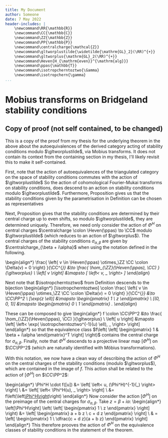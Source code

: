 ```yaml
---
title: My Document
author: Someone
date: 7 May 2022
header-includes: |
    \newcommand\RR{\mathbb{R}}
    \newcommand\CC{\mathbb{C}}
    \newcommand\ZZ{\mathbb{Z}}
    \newcommand\PP{\mathbb{P}}
    \newcommand\centralcharge{\mathcal{Z}}
    \newcommand\gltworplustilde{\widetilde{\mathrm{GL}_2}(\RR)^{+}}
    \newcommand\gltworplus{\mathrm{GL}_2(\RR)^{+}}
    \newcommand\Heven{H_{\mathrm{even}}^{\mathrm{alg}}}
    \newcommand\ppas{\mathbb{T}}
    \newcommand\isotropcherntoztwo{\Gamma}
    \newcommand\isotropchern{\gamma}
...
```


# Mobius transforms on Bridgeland stability conditions

## Copy of proof (not self contained, to be changed)

This is a copy of the proof from my thesis for the underlying theorem in the above about the autoequivalences
of the derived category acting of stability conditions modulo $\gltworplustilde$,
via Mobius transforms.
It does not contain its context from the containing section in my thesis,
I'll likely revisit this to make it self-contained.

First, note that the action of autoequivalences of the triangulated category
on the space of stability conditions
commutes with the action of $\gltworplustilde$
So the action of cohomological Fourier-Mukai transforms
on stability conditions, does descend to an action on stability
conditions modulo $\gltworplustilde$.
Furthermore, Proposition gives us that
the stability conditions given by the parametrisation in Definition
can be chosen as representatives


Next, Proposition
gives that the stability conditions are determined by their
central charge up to even shifts, so modulo $\gltworplustilde$,
they are determined uniquely.
Therefore, we need only consider the action of $\Phi^H$ on central
charges $\centralcharge \colon \Heven(\ppas) \to \CC$
modulo $\gltworplustilde$ (which reduces to an action of
$\gltworplus$).
The central charges of the stability conditions
$\sigma_{\alpha, \beta}$ are given by
$\centralcharge_{\beta + i\alpha}$
when using the notation defined in the following.

\begin{align*}
    \frac{
        \left\{
            v \in \Heven(\ppas) \otimes_\ZZ \CC
            \colon \Delta(v) = 0
        \right\}
    }{\CC^{*}}
    &\to
    \frac{
        \hom_{\ZZ}(\Heven(\ppas), \CC)
    }{\gltworplus}
    \\
    \left[
        v
    \right]
    &\mapsto
    [
        \left< v, \_ \right>
    ]
\end{align*}

Next note that $\isotropcherntoztwo$
from Definition
descends to the bijection
\begin{align*}
    [\isotropcherntoztwo] \colon
    \frac{
        \left\{
            v \in \Heven(\ppas) \otimes_\ZZ \CC
            \colon \Delta(v) = 0
        \right\}
    }{\CC^{*}}
    &\to
    \CC\PP^2
    \\
    [\exp(z \ell)]
    &\mapsto
    \begin{pmatrix}
        1 \\ z
    \end{pmatrix}
    \\
    [(0, 0, 1)]
    &\mapsto
    \begin{pmatrix}
        0 \\ 1
    \end{pmatrix}
    .
\end{align*}

These can be composed to give
\begin{align*}
    f \colon
    \CC\PP^2
    &\to
    \frac{
        \hom_{\ZZ}(\Heven(\ppas), \CC)
    }{\gltworplus}
    \\
    \left[
        u
    \right]
    &\mapsto
    \left[
        \left<
            \exp( \isotropcherntoztwo^{-1}(u) \ell),
            \_
        \right>
    \right]
\end{align*}
so that the equivalence class
$f\left(
\left[
\begin{pmatrix}
    1 & \beta + i\alpha
\end{pmatrix}^T
\right]
\right)$
contains the central charge for $\sigma_{\alpha, \beta}$.
Finally, note that $\Phi^H$ descends to a projective linear map
$\left[\Phi^H\right]$ on $\CC\PP^2$
(which are naturally identified with Möbius transformations).

With this notation, we now have a clean way of describing the action
of $\Phi^H$ on the central charges of the stability conditions
(modulo $\gltworplus$), which are contained in the image of $f$.
This action shall be related to the action of
$\left[\Phi^H\right]$ on $\CC\PP^2$:

\begin{align*}
    \Phi^H \cdot f([u])
    &=
    \left[
    \left<
        u, (\Phi^H)^{-1}(\_)
    \right>
    \right]
    \\
    &=
    \left[
    \left<
        \Phi^H(u), \_
    \right>
    \right]
    \\
    &= f\left(\left[\Phi^H\right]([u])\right)
\end{align*}
Now consider the action
$\left[\Phi^H\right]$ on the preimage of the central charges
for $\sigma_{\alpha, \beta}$.
Take $z = \beta + i\alpha$:
\begin{align*}
    \left[\Phi^H\right]
    \left(
        \left[
            \begin{pmatrix}
                1 \\ z
            \end{pmatrix}
        \right]
    \right)
    &=
    \left[
        \begin{pmatrix}
            a + b z \\ c + d z
        \end{pmatrix}
    \right]
    \\ &
    =
    \left[
        \begin{pmatrix}
            1 \\ \dfrac{c + d z}{a + b z}
        \end{pmatrix}
    \right]
\end{align*}
This therefore prooves the action of $\Phi^H$ on the
equivalence classes of stability conditions in the
statement of the theorem.
